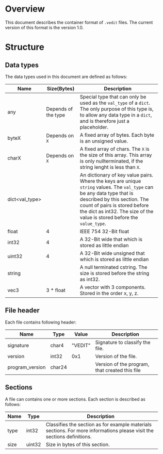 # Overview

This document describes the container format of `.vedit` files. The current version of this format is the version 1.0.

# Structure

## Data types

The data types used in this document are defined as follows: 

| Name  | Size(Bytes)   | Description   |
|-------------- | -------------- | -------------- |
| any | Depends of the type | Special type that can only be used as the `val_type` of a `dict`. The only purpose of this type is, to allow any data type in a `dict`, and is therefore just a placeholder. |
| byteX | Depends on `X` | A fixed array of bytes. Each byte is an unsigned value. |
| charX | Depends on `X` | A fixed array of chars. The `X` is the size of this array. This array is only nullterminated, if the string lenght is less than `X`. |
| dict<val_type> | | An dictionary of key value pairs. Where the keys are unique `string` values. The `val_type` can be any data type that is described by this section. The count of pairs is stored before the dict as int32. The size of the value is stored before the `value_type`. |
| float | 4 | IEEE 754 32-Bit float |
| int32    | 4     | A 32-Bit wide that which is stored as little endian     |
| uint32    | 4     | A 32-Bit wide unsigned that which is stored as little endian     |
| string | | A null terminated cstring. The size is stored before the string as int32. |
| vec3 | 3 * float | A vector with 3 components. Stored in the order x, y, z. |

## File header

Each file contains following header:

| Name  | Type   | Value   | Description |
|-------------- | -------------- | -------------- | -------------- |
| signature    | char4     | "VEDIT"     | Signature to classify the file. |
| version    | int32    | 0x1     | Version of the file. |
| program_version | char24 |  | Version of the program, that created this file |

## Sections

A file can contains one or more sections. Each section is described as follows:

| Name  | Type   | Description   |
|-------------- | -------------- | -------------- |
| type    | int32     | Classifies the section as for example materials sections. For more informations please visit the sections definitions.     |
| size | uint32 | Size in bytes of this section. |
